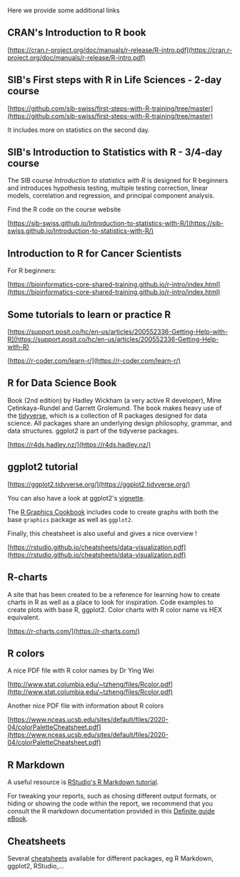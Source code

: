 Here we provide some additional links

## CRAN's Introduction to R book

[https://cran.r-project.org/doc/manuals/r-release/R-intro.pdf](https://cran.r-project.org/doc/manuals/r-release/R-intro.pdf)


## SIB's First steps with R in Life Sciences - 2-day course

[https://github.com/sib-swiss/first-steps-with-R-training/tree/master](https://github.com/sib-swiss/first-steps-with-R-training/tree/master)

It includes more on statistics on the second day.


## SIB's Introduction to Statistics with R - 3/4-day course

The SIB course *Introduction to statistics with R* is designed for R beginners and 
introduces hypothesis testing, multiple testing correction, linear models, correlation and regression, and principal component analysis.

Find the R code on the course website

[https://sib-swiss.github.io/Introduction-to-statistics-with-R/](https://sib-swiss.github.io/Introduction-to-statistics-with-R/)


## Introduction to R for Cancer Scientists

For R beginners:

[https://bioinformatics-core-shared-training.github.io/r-intro/index.html](https://bioinformatics-core-shared-training.github.io/r-intro/index.html)


## Some tutorials to learn or practice R

[https://support.posit.co/hc/en-us/articles/200552336-Getting-Help-with-R](https://support.posit.co/hc/en-us/articles/200552336-Getting-Help-with-R)

[https://r-coder.com/learn-r/](https://r-coder.com/learn-r/)


## R for Data Science Book

Book (2nd edition) by Hadley Wickham (a very active R developer), Mine Çetinkaya-Rundel and Garrett Grolemund. The book makes heavy use of the [tidyverse](https://www.tidyverse.org/), which is a collection of R packages designed for data science. All packages share an underlying design philosophy, grammar, and data structures. ggplot2 is part of the tidyverse packages.

[https://r4ds.hadley.nz/](https://r4ds.hadley.nz/)


## ggplot2 tutorial

[https://ggplot2.tidyverse.org/](https://ggplot2.tidyverse.org/)

You can also have a look at ggplot2's [vignette](https://cran.r-project.org/web/packages/ggplot2/vignettes/ggplot2.html). 

The [R Graphics Cookbook](https://r-graphics.org/) includes code to create graphs with both the base `graphics` package as well as `ggplot2`.

Finally, this cheatsheet is also useful and gives a nice overview !

[https://rstudio.github.io/cheatsheets/data-visualization.pdf](https://rstudio.github.io/cheatsheets/data-visualization.pdf)

## R-charts

A site that has been created to be a reference for learning how to create charts in R as well as a place to look for inspiration. Code examples to create plots with base R, ggplot2. Color charts with R color name vs HEX equivalent.

[https://r-charts.com/](https://r-charts.com/)

## R colors

A nice PDF file with R color names by Dr Ying Wei

[http://www.stat.columbia.edu/~tzheng/files/Rcolor.pdf](http://www.stat.columbia.edu/~tzheng/files/Rcolor.pdf)

Another nice PDF file with information about R colors

[https://www.nceas.ucsb.edu/sites/default/files/2020-04/colorPaletteCheatsheet.pdf](https://www.nceas.ucsb.edu/sites/default/files/2020-04/colorPaletteCheatsheet.pdf)

## R Markdown

A useful resource is [RStudio's R Markdown tutorial](https://rmarkdown.rstudio.com/lesson-1.html).

For tweaking your reports, such as chosing different output formats, or hiding or showing the code within the report, we recommend that you consult the R markdown documentation provided in this [Definite guide eBook](https://bookdown.org/yihui/rmarkdown/).


## Cheatsheets

Several [cheatsheets](https://posit.co/resources/cheatsheets/) available for different packages, eg R Markdown, ggplot2, RStudio,...


